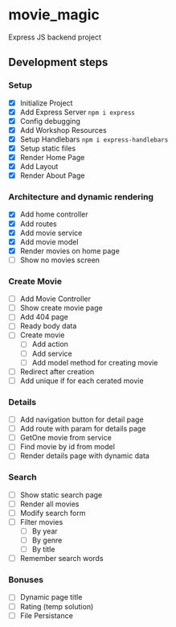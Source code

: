 # movie_magic
Express JS backend project


## Development steps

### Setup
 - [x] Initialize Project
 - [x] Add Express Server `npm i express`
 - [x] Config debugging
 - [x] Add Workshop Resources
 - [x] Setup Handlebars `npm i express-handlebars`
 - [x] Setup static files
 - [x] Render Home Page
 - [x] Add Layout
 - [x] Render About Page
### Architecture and dynamic rendering
 - [x] Add home controller
 - [x] Add routes
 - [x] Add movie service
 - [x] Add movie model
 - [x] Render movies on home page
 - [ ] Show no movies screen
### Create Movie
 - [ ] Add Movie Controller
 - [ ] Show create movie page
 - [ ] Add 404 page
 - [ ] Ready body data
 - [ ] Create movie
   - [ ] Add action
   - [ ] Add service
   - [ ] Add model method for creating movie
 - [ ] Redirect after creation
 - [ ] Add unique if for each cerated movie
### Details
 - [ ] Add navigation button for detail page
 - [ ] Add route with param for details page 
 - [ ] GetOne movie from service
 - [ ] Find movie by id from model
 - [ ] Render details page with dynamic data
### Search
 - [ ] Show static search page
 - [ ] Render all movies
 - [ ] Modify search form
 - [ ] Filter movies
   - [ ] By year
   - [ ] By genre
   - [ ] By title 
 - [ ] Remember search words
### Bonuses
 - [ ] Dynamic page title
 - [ ] Rating (temp solution)
 - [ ] File Persistance
